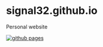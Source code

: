 # signal32.github.io

Personal website

[![github pages](https://github.com/signal32/signal32.github.io/actions/workflows/gh-pages.yml/badge.svg)](https://github.com/signal32/signal32.github.io/actions/workflows/gh-pages.yml)
